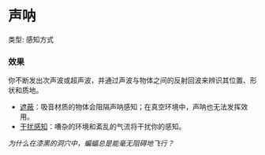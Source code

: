 # 声呐

类型: 感知方式

### 效果

你不断发出次声波或超声波，并通过声波与物体之间的反射回波来辨识其位置、形状和质地。

- [遮蔽](https://www.notion.so/1b3d619a067b80778e34f8b386199a77?pvs=21)：吸音材质的物体会阻隔声呐感知；在真空环境中，声呐也无法发挥效用。
- [干扰感知](https://www.notion.so/1b3d619a067b8049abf5e879401c2a3a?pvs=21)：嘈杂的环境和紊乱的气流将干扰你的感知。

*为什么在漆黑的洞穴中，蝙蝠总是能毫无阻碍地飞行？*